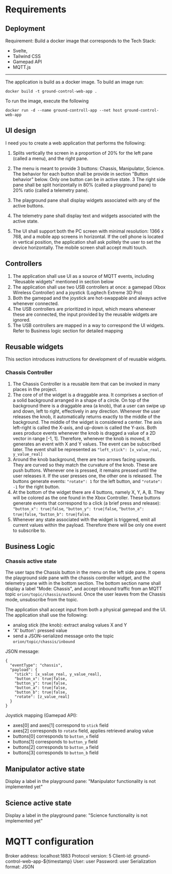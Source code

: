 # Requirements

## Deployment
Requirement: Build a docker image that corresponds to the Tech Stack:

* Svelte,
* Tailwind CSS
* Gamepad API
* MQTT.js
---

The application is build as a docker image. To build an image run:

```
docker build -t ground-control-web-app .
```

To run the image, execute the following
```
docker run -d --name ground-controll-app --net host ground-control-web-app
```

## UI design
I need you to create a web application that performs the following:
1. Splits vertically the screen in a proportion of 20% for the left pane (called a menu), and the right pane.

2. The menu  is meant to provide 3 buttons: Chassis, Manipulator, Science. 
The behavior for each button shall be provide in section "Button behavior" below. Only one button can be in active state.
3 The right side pane shall be split horizontally in 80% (called a playground pane) to 20% ratio (called a telemetry pane).
4. The playground pane shall display widgets associated with any of the active buttons.
5. The telemetry pane shall display text and widgets associated with the active state.
6. The UI shall support both the PC screen with minimal resolution: 1366 x 768, and a mobile app screens in horizontal. 
If the cell phone is located in vertical position, the application shall ask politely the user to set the device horizontally.
The mobile screen shall accept multi touch.

## Controllers
1. The application shall use UI as a source of MQTT events, including "Reusable widgets" mentioned in section below
2. The application shall use two USB controllers at once: a gamepad (Xbox Wireless Controller) and a joystick (Logitech Extreme 3D Pro)
3. Both the gamepad and the joystick are hot-swappable and always active whenever connected.
4. The USB controllers are prioritized in input, which means whenever these are connected, the input provided by the reusable widgets are ignored.
5. The USB controllers are mapped in a way to correspond the UI widgets. Refer to Business logic section for detailed mapping

## Reusable widgets
This section introduces instructions for development of of reusable widgets.

### Chassis Controller

1. The Chassis Controller is a reusable item that can be invoked in many places in the project.
2. The core of of the widget is a draggable area. It comprises a section of a solid background arranged in a shape of a circle.
On top of the background there is a draggable area (a knob), that a user can swipe up and down, left to right, effectively in any direction.
Whenever the user releases the knob, it automatically returns exactly to the middle of the background. The middle of the widget is considered
a center. The axis left-right is called the X-axis, and up-down is called the Y-axis. Both axes produce events whenever the knob is
dragged a value of a 2D vector in range [-1, 1]. Therefore, whenever the knob is moved, it generates an event with X and Y values.
The event can be subscribed later. The event shall be represented as `"left_stick": [x_value_real, y_value_real]`
3. Around the knob background, there are two arrows facing upwards. They are curved so they match the curvature of the knob. These are 
push buttons. Whenever one is pressed, it remains pressed until the user releases it. If the user presses one, the other one is released.
The buttons generate events: `"rotate": 1` for the left button, and `"rotate": -1` for the right button.
4. At the bottom of the widget there are 4 buttons, namely X, Y, A, B. They will be colored as the one found in the Xbox Controller.
These buttons generate events that correspond to a click (a brief press and release): `"button_x": true|false`,
`"button_y": true|false`, `"button_a": true|false`, `"button_b": true|false`.
5. Whenever any state associated with the widget is triggered, emit all current values within the payload. Therefore there will be
only one event to subscribe to.

## Business Logic
### Chassis active state

The user taps the Chassis button in the menu on the left side pane. It opens the playground side pane 
with the chassis controller widget, and the telemetry pane with in the bottom section. 
The bottom section name shall display a label "Mode: Chassis", and accept inbound traffic 
from an MQTT topic `orion/topic/chassis/outbound`. Once the user leaves from the Chassis mode, unsubscribe from the topic.

The application shall accept input from both a physical gamepad and the UI. The application
shall use the following:

* analog stick (the knob): extract analog values X and Y
* 'X' button': pressed value
* send a JSON-serialized message onto the topic `orion/topic/chassis/inbound`

JSON message:
```
{
  "eventType": "chassis",
  "payload": {
    "stick": [x_value_real, y_value_real],
    "button_x": true|false,
    "button_y": true|false,
    "button_a": true|false,
    "button_b": true|false,
    "rotate": [z_value_real]
  }
}
```

Joystick mapping (Gamepad API):
* axes[0] and axes[1] correspond to `stick` field
* axes[2] corresponds to `rotate` field, applies retrieved analog value
* buttons[0] corresponds to `button_x` field
* buttons[1] corresponds to `button_y` field
* buttons[2] corresponds to `button_a` field
* buttons[3] corresponds to `button_b` field


## Manipulator active state 

Display a label in the playground pane: "Manipulator functionality is not implemented yet"


## Science active state 

Display a label in the playground pane: "Science functionality is not implemented yet"

# MQTT configuration

Broker address: localhost:1883
Protocol version: 5
Client-id: ground-control-web-app-${timestamp}
User: user
Password: user
Serialization format: JSON

